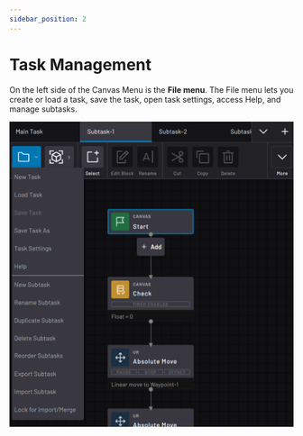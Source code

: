 ```yaml
---
sidebar_position: 2
---
```


# Task Management

On the left side of the Canvas Menu is the **File menu**. The File menu lets you create or load a task, save the task, open task settings, access Help, and manage subtasks.

![](../Images/TaskCanvas/FileMenu.png)
